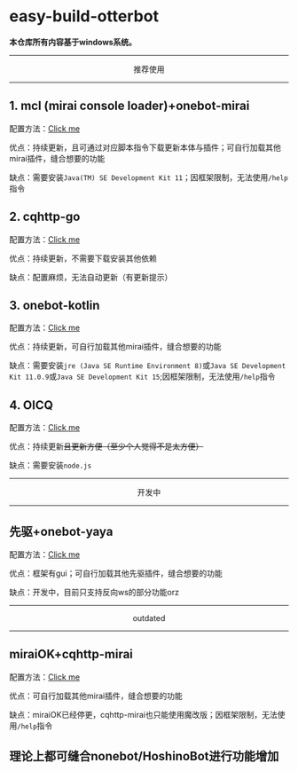 

# easy-build-otterbot

**本仓库所有内容基于windows系统。**

---

<p align="center">推荐使用</p>

---

## 1. mcl (mirai console loader)+onebot-mirai

配置方法：[Click me](./doc/mcl.md)

优点：持续更新，且可通过对应脚本指令下载更新本体与插件；可自行加载其他mirai插件，缝合想要的功能

缺点：需要安装`Java(TM) SE Development Kit 11`；因框架限制，无法使用`/help`指令

## 2. cqhttp-go

配置方法：[Click me](./doc/go.md)

优点：持续更新，不需要下载安装其他依赖

缺点：配置麻烦，无法自动更新（有更新提示）

## 3. onebot-kotlin

配置方法：[Click me](./doc/onebot-kotlin.md)

优点：持续更新，可自行加载其他mirai插件，缝合想要的功能

缺点：需要安装`jre (Java SE Runtime Environment 8)`或`Java SE Development Kit 11.0.9`或`Java SE Development Kit 15`;因框架限制，无法使用`/help`指令

## 4. OICQ

配置方法：[Click me](./doc/OICQ.md)

优点：持续更新~~且更新方便（至少个人觉得不是太方便）~~

缺点：需要安装`node.js`



---

<p align="center">开发中</p>

---



## 先驱+onebot-yaya

配置方法：[Click me](./doc/xq.md)

优点：框架有gui；可自行加载其他先驱插件，缝合想要的功能

缺点：开发中，目前只支持反向ws的部分功能orz



---

<p align="center">outdated</p>

---

## miraiOK+cqhttp-mirai

配置方法：[Click me](./doc/miraiOK.md)

优点：可自行加载其他mirai插件，缝合想要的功能

缺点：miraiOK已经停更，cqhttp-mirai也只能使用魔改版；因框架限制，无法使用`/help`指令



## 理论上都可缝合nonebot/HoshinoBot进行功能增加

